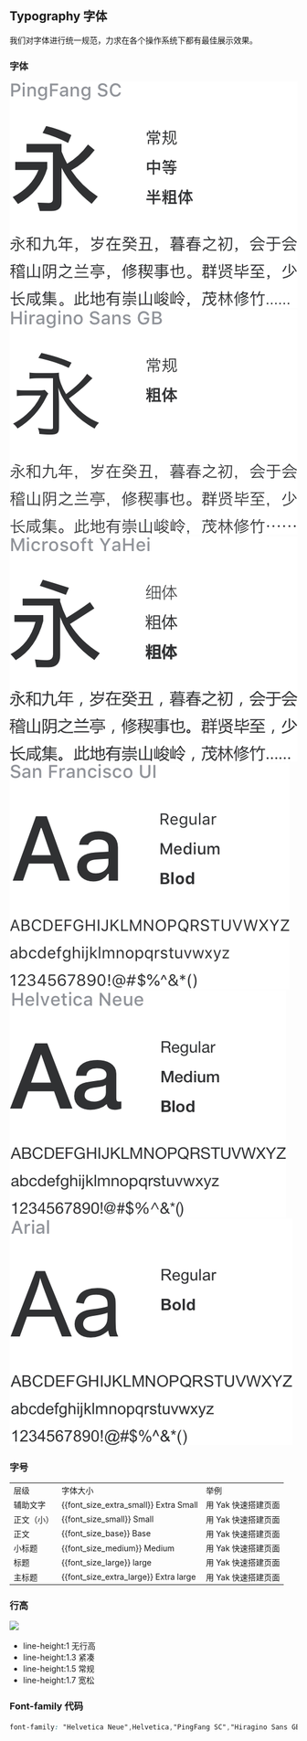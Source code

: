 <script>
  import bus from '../bus';
  import { ACTION_USER_CONFIG_UPDATE } from '../constant.js';
  const varMap = [
    '$--font-size-extra-large',
    '$--font-size-large',
    '$--font-size-medium',
    '$--font-size-base',
    '$--font-size-small',
    '$--font-size-extra-small'
  ];
  const original = {
    'font_size_extra_large': '20px',
    'font_size_large': '18px',
    'font_size_medium': '16px',
    'font_size_base': '14px',
    'font_size_small': '13px',
    'font_size_extra_small': '12px'
  }
  export default {
    created() {
      bus.$on(ACTION_USER_CONFIG_UPDATE, this.setGlobal);
    },
    mounted() {
      this.setGlobal();
    },
    methods: {
      tintColor(color, tint) {
        return tintColor(color, tint);
      },
      setGlobal() {
        if (window.userThemeConfig) {
          this.global = window.userThemeConfig.global;
        }
      }
    },
    data() {
      return {
        global: {},
        'font_size_extra_large': '',
        'font_size_large': '',
        'font_size_medium': '',
        'font_size_base': '',
        'font_size_small': '',
        'font_size_extra_small': ''
      }
    },
    watch: {
      global: {
        immediate: true,
        handler(value) {
          varMap.forEach((v) => {
            const key = v.replace('$--', '').replace(/-/g, '_')
            if (value[v]) {
              this[key] = value[v]
            } else {
              this[key] = original[key]
            }
          });
        }
      }
    },
  }
</script>

## Typography 字体

我们对字体进行统一规范，力求在各个操作系统下都有最佳展示效果。

### 字体
<div class="demo-term-box">
<img src="../assets/images/term-pingfang.png" alt="">
<img src="../assets/images/term-hiragino.png" alt="">
<img src="../assets/images/term-microsoft.png" alt="">
<img src="../assets/images/term-sf.png" alt="">
<img src="../assets/images/term-helvetica.png" alt="">
<img src="../assets/images/term-arial.png" alt="">
</div>

### 字号

<table class="demo-typo-size">
  <tbody>
  <tr
    >
      <td>层级</td>
      <td>字体大小</td>
      <td class="color-dark-light">举例</td>
    </tr>
    <tr
    :style="{ fontSize: font_size_extra_small }"
    >
      <td>辅助文字</td>
      <td class="color-dark-light">{{font_size_extra_small}} Extra Small</td>
      <td>用 Yak 快速搭建页面</td>
    </tr>
    <tr
    :style="{ fontSize: font_size_small }"
    >
      <td>正文（小）</td>
      <td class="color-dark-light">{{font_size_small}} Small</td>
      <td>用 Yak 快速搭建页面</td>
    </tr>
    <tr
    :style="{ fontSize: font_size_base }"
    >
      <td>正文</td>
      <td class="color-dark-light">{{font_size_base}} Base</td>
      <td>用 Yak 快速搭建页面</td>
    </tr>
    <tr
    :style="{ fontSize: font_size_medium }"
    >
      <td>小标题</td>
      <td class="color-dark-light">{{font_size_medium}} Medium</td>
      <td>用 Yak 快速搭建页面</td>
    </tr>
    <tr
    :style="{ fontSize: font_size_large }"
    >
      <td>标题</td>
      <td class="color-dark-light">{{font_size_large}} large</td>
      <td>用 Yak 快速搭建页面</td>
    </tr>
    <tr
    :style="{ fontSize: font_size_extra_large }"
    >
      <td>主标题</td>
      <td class="color-dark-light">{{font_size_extra_large}} Extra large</td>
      <td>用 Yak 快速搭建页面</td>
    </tr>
  </tbody>
</table>

### 行高

<div>
<img class="lineH-left" src="~examples/assets/images/typography.png" />
<ul class="lineH-right">
<li>line-height:1 <span>无行高</span></li>
<li>line-height:1.3 <span>紧凑</span></li>
<li>line-height:1.5 <span>常规</span></li>
<li>line-height:1.7 <span>宽松</span></li>
</ul>
</div>

### Font-family 代码

```css
font-family: "Helvetica Neue",Helvetica,"PingFang SC","Hiragino Sans GB","Microsoft YaHei","微软雅黑",Arial,sans-serif;
```
